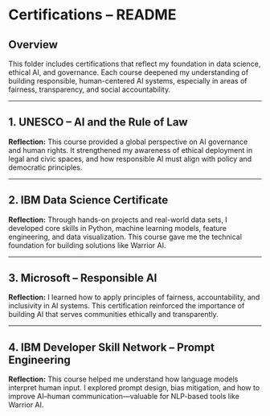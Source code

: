 # Certifications – README

## Overview
This folder includes certifications that reflect my foundation in data science, ethical AI, and governance. Each course deepened my understanding of building responsible, human-centered AI systems, especially in areas of fairness, transparency, and social accountability.

---

## 1. UNESCO – AI and the Rule of Law
**Reflection:**
This course provided a global perspective on AI governance and human rights. It strengthened my awareness of ethical deployment in legal and civic spaces, and how responsible AI must align with policy and democratic principles.

---

## 2. IBM Data Science Certificate
**Reflection:**
Through hands-on projects and real-world data sets, I developed core skills in Python, machine learning models, feature engineering, and data visualization. This course gave me the technical foundation for building solutions like Warrior AI.

---

## 3. Microsoft – Responsible AI
**Reflection:**
I learned how to apply principles of fairness, accountability, and inclusivity in AI systems. This certification reinforced the importance of building AI that serves communities ethically and transparently.

---

## 4. IBM Developer Skill Network – Prompt Engineering
**Reflection:**
This course helped me understand how language models interpret human input. I explored prompt design, bias mitigation, and how to improve AI–human communication—valuable for NLP-based tools like Warrior AI.
